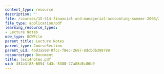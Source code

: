 ```yaml
---
content_type: resource
description: ''
file: /courses/15-514-financial-and-managerial-accounting-summer-2003/381b3f8868543d3c538027a88d0c86b9_lec14notes.pdf
file_type: application/pdf
learning_resource_types:
- Lecture Notes
ocw_type: OCWFile
parent_title: Lecture Notes
parent_type: CourseSection
parent_uid: 4bd3a508-0fcc-f8ec-2607-8dcbdb398798
resourcetype: Document
title: lec14notes.pdf
uid: 381b3f88-6854-3d3c-5380-27a88d0c86b9
---
```

